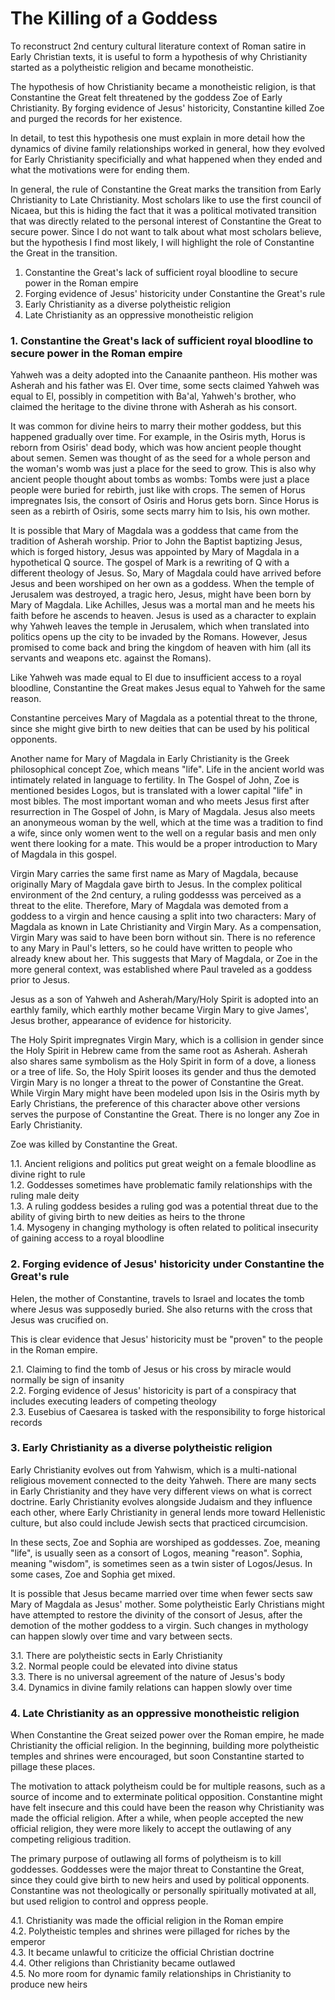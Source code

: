 # The Killing of a Goddess

To reconstruct 2nd century cultural literature context of Roman satire in Early Christian texts,
it is useful to form a hypothesis of why Christianity started as a polytheistic religion and became monotheistic.

The hypothesis of how Christianity became a monotheistic religion,
is that Constantine the Great felt threatened by the goddess Zoe of Early Christianity.
By forging evidence of Jesus' historicity, Constantine killed Zoe and purged the records for her existence.

In detail, to test this hypothesis one must explain in more detail how the dynamics of divine family relationships worked in general,
how they evolved for Early Christianity specificially and what happened when they ended and what the motivations were for ending them.

In general, the rule of Constantine the Great marks the transition from Early Christianity to Late Christianity.
Most scholars like to use the first council of Nicaea, but this is hiding the fact that it was a political motivated transition
that was directly related to the personal interest of Constantine the Great to secure power.
Since I do not want to talk about what most scholars believe, but the hypothesis I find most likely,
I will highlight the role of Constantine the Great in the transition.

1. Constantine the Great's lack of sufficient royal bloodline to secure power in the Roman empire
2. Forging evidence of Jesus' historicity under Constantine the Great's rule
3. Early Christianity as a diverse polytheistic religion
4. Late Christianity as an oppressive monotheistic religion

### 1. Constantine the Great's lack of sufficient royal bloodline to secure power in the Roman empire

Yahweh was a deity adopted into the Canaanite pantheon.
His mother was Asherah and his father was El.
Over time, some sects claimed Yahweh was equal to El,
possibly in competition with Ba'al, Yahweh's brother,
who claimed the heritage to the divine throne with Asherah as his consort.

It was common for divine heirs to marry their mother goddess, but this happened gradually over time.
For example, in the Osiris myth, Horus is reborn from Osiris' dead body, which was how ancient people thought about semen.
Semen was thought of as the seed for a whole person and the woman's womb was just a place for the seed to grow.
This is also why ancient people thought about tombs as wombs:
Tombs were just a place people were buried for rebirth, just like with crops.
The semen of Horus impregnates Isis, the consort of Osiris and Horus gets born.
Since Horus is seen as a rebirth of Osiris, some sects marry him to Isis, his own mother.

It is possible that Mary of Magdala was a goddess that came from the tradition of Asherah worship.
Prior to John the Baptist baptizing Jesus, which is forged history,
Jesus was appointed by Mary of Magdala in a hypothetical Q source.
The gospel of Mark is a rewriting of Q with a different theology of Jesus.
So, Mary of Magdala could have arrived before Jesus and been worshiped on her own as a goddess.
When the temple of Jerusalem was destroyed, a tragic hero, Jesus, might have been born by Mary of Magdala.
Like Achilles, Jesus was a mortal man and he meets his faith before he ascends to heaven.
Jesus is used as a character to explain why Yahweh leaves the temple in Jerusalem,
which when translated into politics opens up the city to be invaded by the Romans.
However, Jesus promised to come back and bring the kingdom of heaven with him (all its servants and weapons etc. against the Romans).

Like Yahweh was made equal to El due to insufficient access to a royal bloodline,
Constantine the Great makes Jesus equal to Yahweh for the same reason.

Constantine perceives Mary of Magdala as a potential threat to the throne,
since she might give birth to new deities that can be used by his political opponents.

Another name for Mary of Magdala in Early Christianity is the Greek philosophical concept Zoe, which means "life".
Life in the ancient world was intimately related in language to fertility.
In The Gospel of John, Zoe is mentioned besides Logos, but is translated with a lower capital "life" in most bibles.
The most important woman and who meets Jesus first after resurrection in The Gospel of John, is Mary of Magdala.
Jesus also meets an anonymeous woman by the well, which at the time was a tradition to find a wife,
since only women went to the well on a regular basis and men only went there looking for a mate.
This would be a proper introduction to Mary of Magdala in this gospel.

Virgin Mary carries the same first name as Mary of Magdala,
because originally Mary of Magdala gave birth to Jesus.
In the complex political environment of the 2nd century,
a ruling goddesss was perceived as a threat to the elite.
Therefore, Mary of Magdala was demoted from a goddess to a virgin and hence causing a split into two characters:
Mary of Magdala as known in Late Christianity and Virgin Mary.
As a compensation, Virgin Mary was said to have been born without sin.
There is no reference to any Mary in Paul's letters, so he could have written to people who already knew about her.
This suggests that Mary of Magdala, or Zoe in the more general context,
was established where Paul traveled as a goddess prior to Jesus.

Jesus as a son of Yahweh and Asherah/Mary/Holy Spirit is adopted into an earthly family,
which earthly mother became Virgin Mary to give James', Jesus brother, appearance of evidence for historicity.

The Holy Spirit impregnates Virgin Mary, which is a collision in gender since the Holy Spirit in Hebrew came from the same root as Asherah.
Asherah also shares same symbolism as the Holy Spirit in form of a dove, a lioness or a tree of life.
So, the Holy Spirit looses its gender and thus the demoted Virgin Mary is no longer a threat to the power of Constantine the Great.
While Virgin Mary might have been modeled upon Isis in the Osiris myth by Early Christians,
the preference of this character above other versions serves the purpose of Constantine the Great.
There is no longer any Zoe in Early Christianity.

Zoe was killed by Constantine the Great.

1.1. Ancient religions and politics put great weight on a female bloodline as divine right to rule  
1.2. Goddesses sometimes have problematic family relationships with the ruling male deity  
1.3. A ruling goddess besides a ruling god was a potential threat due to the ability of giving birth to new deities as heirs to the throne  
1.4. Mysogeny in changing mythology is often related to political insecurity of gaining access to a royal bloodline  

### 2. Forging evidence of Jesus' historicity under Constantine the Great's rule

Helen, the mother of Constantine, travels to Israel and locates the tomb where Jesus was supposedly buried.
She also returns with the cross that Jesus was crucified on.

This is clear evidence that Jesus' historicity must be "proven" to the people in the Roman empire.

2.1. Claiming to find the tomb of Jesus or his cross by miracle would normally be sign of insanity  
2.2. Forging evidence of Jesus' historicity is part of a conspiracy that includes executing leaders of competing theology  
2.3. Eusebius of Caesarea is tasked with the responsibility to forge historical records  

### 3. Early Christianity as a diverse polytheistic religion

Early Christianity evolves out from Yahwism, which is a multi-national religious movement connected to the deity Yahweh.
There are many sects in Early Christianity and they have very different views on what is correct doctrine.
Early Christianity evolves alongside Judaism and they influence each other,
where Early Christianity in general lends more toward Hellenistic culture,
but also could include Jewish sects that practiced circumcision.

In these sects, Zoe and Sophia are worshiped as goddesses.
Zoe, meaning "life", is usually seen as a consort of Logos, meaning "reason".
Sophia, meaning "wisdom", is sometimes seen as a twin sister of Logos/Jesus.
In some cases, Zoe and Sophia get mixed.

It is possible that Jesus became married over time when fewer sects saw Mary of Magdala as Jesus' mother.
Some polytheistic Early Christians might have attempted to restore the divinity of the consort of Jesus,
after the demotion of the mother goddess to a virgin.
Such changes in mythology can happen slowly over time and vary between sects.

3.1. There are polytheistic sects in Early Christianity  
3.2. Normal people could be elevated into divine status  
3.3. There is no universal agreement of the nature of Jesus's body  
3.4. Dynamics in divine family relations can happen slowly over time

### 4. Late Christianity as an oppressive monotheistic religion

When Constantine the Great seized power over the Roman empire,
he made Christianity the official religion.
In the beginning, building more polytheistic temples and shrines were encouraged,
but soon Constantine started to pillage these places.

The motivation to attack polytheism could be for multiple reasons,
such as a source of income and to exterminate political opposition.
Constantine might have felt insecure and this could have been the reason why Christianity was made the official religion.
After a while, when people accepted the new official religion,
they were more likely to accept the outlawing of any competing religious tradition.

The primary purpose of outlawing all forms of polytheism is to kill goddesses.
Goddesses were the major threat to Constantine the Great,
since they could give birth to new heirs and used by political opponents.
Constantine was not theologically or personally spiritually motivated at all,
but used religion to control and oppress people.

4.1. Christianity was made the official religion in the Roman empire  
4.2. Polytheistic temples and shrines were pillaged for riches by the emperor  
4.3. It became unlawful to criticize the official Christian doctrine  
4.4. Other religions than Christianity became outlawed  
4.5. No more room for dynamic family relationships in Christianity to produce new heirs  

